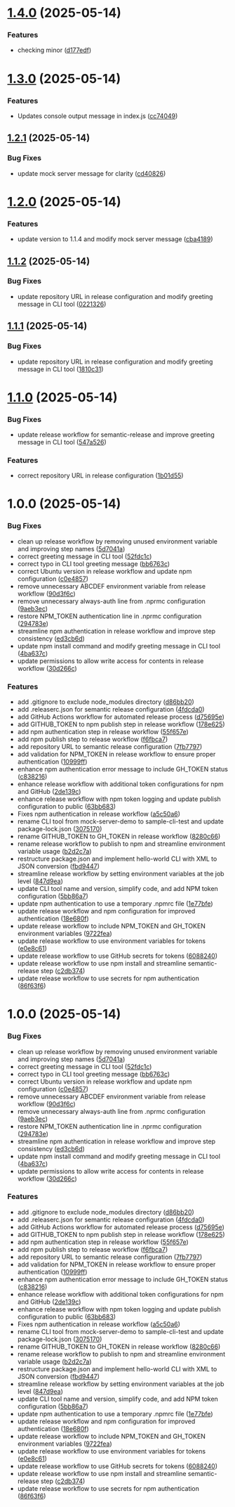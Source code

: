 # [1.4.0](https://github.com-personal/pravnviji/hello-world-npm/compare/v1.3.0...v1.4.0) (2025-05-14)


### Features

* checking minor ([d177edf](https://github.com-personal/pravnviji/hello-world-npm/commit/d177edfcc65dedb1132fc46056d6fda0963cc09a))

# [1.3.0](https://github.com-personal/pravnviji/hello-world-npm/compare/v1.2.1...v1.3.0) (2025-05-14)


### Features

* Updates console output message in index.js ([cc74049](https://github.com-personal/pravnviji/hello-world-npm/commit/cc740490f47b8354a157be004fed30f36b6ad0a3))

## [1.2.1](https://github.com-personal/pravnviji/hello-world-npm/compare/v1.2.0...v1.2.1) (2025-05-14)


### Bug Fixes

* update mock server message for clarity ([cd40826](https://github.com-personal/pravnviji/hello-world-npm/commit/cd408266f9c6ffedda3c9cc2b73628034fd8a863))

# [1.2.0](https://github.com-personal/pravnviji/hello-world-npm/compare/v1.1.2...v1.2.0) (2025-05-14)


### Features

* update version to 1.1.4 and modify mock server message ([cba4189](https://github.com-personal/pravnviji/hello-world-npm/commit/cba4189dbafcaa8f864a82ce2c1205e47d0641b7))

## [1.1.2](https://github.com-personal/pravnviji/hello-world-npm/compare/v1.1.1...v1.1.2) (2025-05-14)


### Bug Fixes

* update repository URL in release configuration and modify greeting message in CLI tool ([0221326](https://github.com-personal/pravnviji/hello-world-npm/commit/02213264610a12358540498f6a5f4288c4fa6a11))

## [1.1.1](https://github.com-personal/pravnviji/hello-world-npm/compare/v1.1.0...v1.1.1) (2025-05-14)


### Bug Fixes

* update repository URL in release configuration and modify greeting message in CLI tool ([1810c31](https://github.com-personal/pravnviji/hello-world-npm/commit/1810c310fb5b9eb9e56de86a10b64fcad70bb401))

# [1.1.0](https://github.com-personal/pravnviji/hello-world-npm/compare/v1.0.0...v1.1.0) (2025-05-14)


### Bug Fixes

* update release workflow for semantic-release and improve greeting message in CLI tool ([547a526](https://github.com-personal/pravnviji/hello-world-npm/commit/547a52650d52e55d999a6a3b673c3af7b8770069))


### Features

* correct repository URL in release configuration ([1b01d55](https://github.com-personal/pravnviji/hello-world-npm/commit/1b01d55f190f6ca8252afb71802ae2c4488291fd))

# 1.0.0 (2025-05-14)


### Bug Fixes

* clean up release workflow by removing unused environment variable and improving step names ([5d7041a](https://github.com-personal/pravnviji/hello-world-npm/commit/5d7041a20bc8b2eb37533533870a434042028ba5))
* correct greeting message in CLI tool ([52fdc1c](https://github.com-personal/pravnviji/hello-world-npm/commit/52fdc1c45398c60e7b7f9de13fb44c91e6331f6f))
* correct typo in CLI tool greeting message ([bb6763c](https://github.com-personal/pravnviji/hello-world-npm/commit/bb6763c8f8683847c1daab83d0af6d49a5fcdadf))
* correct Ubuntu version in release workflow and update npm configuration ([c0e4857](https://github.com-personal/pravnviji/hello-world-npm/commit/c0e4857afd8c89724993cc160e2829932daa1742))
* remove unnecessary ABCDEF environment variable from release workflow ([90d3f6c](https://github.com-personal/pravnviji/hello-world-npm/commit/90d3f6c548fb2bf7cc9000e811d51089385368bd))
* remove unnecessary always-auth line from .nprmc configuration ([9aeb3ec](https://github.com-personal/pravnviji/hello-world-npm/commit/9aeb3ec05130b0a0962b7e72e225c23a573681ed))
* restore NPM_TOKEN authentication line in .nprmc configuration ([294783e](https://github.com-personal/pravnviji/hello-world-npm/commit/294783e43e1d045b8c90fee9d54a00042fada234))
* streamline npm authentication in release workflow and improve step consistency ([ed3cb6d](https://github.com-personal/pravnviji/hello-world-npm/commit/ed3cb6d80d24589eca8c8d2717820654b1f5ad02))
* update npm install command and modify greeting message in CLI tool ([4ba637c](https://github.com-personal/pravnviji/hello-world-npm/commit/4ba637c4696cb8be272bfe7efe70a6329188094d))
* update permissions to allow write access for contents in release workflow ([30d266c](https://github.com-personal/pravnviji/hello-world-npm/commit/30d266c98f7383acf4e919cfbfd422a0ec3cb1b8))


### Features

* add .gitignore to exclude node_modules directory ([d86bb20](https://github.com-personal/pravnviji/hello-world-npm/commit/d86bb2064e75520166c4585bc9e8e22997eafd2a))
* add .releaserc.json for semantic release configuration ([4fdcda0](https://github.com-personal/pravnviji/hello-world-npm/commit/4fdcda0367c7f2f43ef5b09352f7e9ed6c32e522))
* add GitHub Actions workflow for automated release process ([d75695e](https://github.com-personal/pravnviji/hello-world-npm/commit/d75695e2b5d17c9408418b2e469c08256c4deb16))
* add GITHUB_TOKEN to npm publish step in release workflow ([178e625](https://github.com-personal/pravnviji/hello-world-npm/commit/178e62561d35d9e330276bc7a0cec512ee2925a8))
* add npm authentication step in release workflow ([55f657e](https://github.com-personal/pravnviji/hello-world-npm/commit/55f657eabd337886ecf690115f743bf9ea6915e6))
* add npm publish step to release workflow ([f6fbca7](https://github.com-personal/pravnviji/hello-world-npm/commit/f6fbca7c67c05927d30f2b621f7c54380ed2264e))
* add repository URL to semantic release configuration ([7fb7797](https://github.com-personal/pravnviji/hello-world-npm/commit/7fb77975183ab6267ade6266a77f072c98ed9972))
* add validation for NPM_TOKEN in release workflow to ensure proper authentication ([10999ff](https://github.com-personal/pravnviji/hello-world-npm/commit/10999ff05ed4474fdcc4a4188631c18c864bd85e))
* enhance npm authentication error message to include GH_TOKEN status ([c838216](https://github.com-personal/pravnviji/hello-world-npm/commit/c838216a25fe649c49615364f9d8eb458527fb71))
* enhance release workflow with additional token configurations for npm and GitHub ([2de139c](https://github.com-personal/pravnviji/hello-world-npm/commit/2de139c1a850128806b37f5bcf48e80d3c53e524))
* enhance release workflow with npm token logging and update publish configuration to public ([63bb683](https://github.com-personal/pravnviji/hello-world-npm/commit/63bb683a530ee2068b0ca60b84b4a4f4594cf879))
* Fixes npm authentication in release workflow ([a5c50a6](https://github.com-personal/pravnviji/hello-world-npm/commit/a5c50a616a7c728c326be965188937e43b23aa9f))
* rename CLI tool from mock-server-demo to sample-cli-test and update package-lock.json ([3075170](https://github.com-personal/pravnviji/hello-world-npm/commit/3075170f5b4dabecb24eee34fd8b538f0fd8da97))
* rename GITHUB_TOKEN to GH_TOKEN in release workflow ([8280c66](https://github.com-personal/pravnviji/hello-world-npm/commit/8280c6695bf774dbd20ef157a3fcc33f08d9c40c))
* rename release workflow to publish to npm and streamline environment variable usage ([b2d2c7a](https://github.com-personal/pravnviji/hello-world-npm/commit/b2d2c7a119ba5f27240f9d596f49d69e93629017))
* restructure package.json and implement hello-world CLI with XML to JSON conversion ([fbd9447](https://github.com-personal/pravnviji/hello-world-npm/commit/fbd9447922f8b0f257e8f53a3a2b959b7f75d19e))
* streamline release workflow by setting environment variables at the job level ([847d9ea](https://github.com-personal/pravnviji/hello-world-npm/commit/847d9ea89a1c3b0ecc9fe63d599d3cfb19132208))
* update CLI tool name and version, simplify code, and add NPM token configuration ([5bb86a7](https://github.com-personal/pravnviji/hello-world-npm/commit/5bb86a7a09e2f4a34dfb9a76ad1e98fe3b9e4764))
* update npm authentication to use a temporary .npmrc file ([1e77bfe](https://github.com-personal/pravnviji/hello-world-npm/commit/1e77bfea9c7649b98b74af55a2282924c2f8efff))
* update release workflow and npm configuration for improved authentication ([18e680f](https://github.com-personal/pravnviji/hello-world-npm/commit/18e680fb39b529638d33a12f97ab44a29ae5d296))
* update release workflow to include NPM_TOKEN and GH_TOKEN environment variables ([9722fea](https://github.com-personal/pravnviji/hello-world-npm/commit/9722fea24edf815d93a9d77610a01950e7bfb376))
* update release workflow to use environment variables for tokens ([e0e8c61](https://github.com-personal/pravnviji/hello-world-npm/commit/e0e8c6189023ed4a8f69c8a0fd5f1c4295decfb7))
* update release workflow to use GitHub secrets for tokens ([6088240](https://github.com-personal/pravnviji/hello-world-npm/commit/6088240b4d99dc84b4a219f546cd937fb401a085))
* update release workflow to use npm install and streamline semantic-release step ([c2db374](https://github.com-personal/pravnviji/hello-world-npm/commit/c2db374f6fd731526e7da8ccc6c627df3c15f634))
* update release workflow to use secrets for npm authentication ([86f63f6](https://github.com-personal/pravnviji/hello-world-npm/commit/86f63f602ed9c0160dfb981ff01cf7c12096b81e))

# 1.0.0 (2025-05-14)


### Bug Fixes

* clean up release workflow by removing unused environment variable and improving step names ([5d7041a](https://github.com-personal/pravnviji/hello-world-npm/commit/5d7041a20bc8b2eb37533533870a434042028ba5))
* correct greeting message in CLI tool ([52fdc1c](https://github.com-personal/pravnviji/hello-world-npm/commit/52fdc1c45398c60e7b7f9de13fb44c91e6331f6f))
* correct typo in CLI tool greeting message ([bb6763c](https://github.com-personal/pravnviji/hello-world-npm/commit/bb6763c8f8683847c1daab83d0af6d49a5fcdadf))
* correct Ubuntu version in release workflow and update npm configuration ([c0e4857](https://github.com-personal/pravnviji/hello-world-npm/commit/c0e4857afd8c89724993cc160e2829932daa1742))
* remove unnecessary ABCDEF environment variable from release workflow ([90d3f6c](https://github.com-personal/pravnviji/hello-world-npm/commit/90d3f6c548fb2bf7cc9000e811d51089385368bd))
* remove unnecessary always-auth line from .nprmc configuration ([9aeb3ec](https://github.com-personal/pravnviji/hello-world-npm/commit/9aeb3ec05130b0a0962b7e72e225c23a573681ed))
* restore NPM_TOKEN authentication line in .nprmc configuration ([294783e](https://github.com-personal/pravnviji/hello-world-npm/commit/294783e43e1d045b8c90fee9d54a00042fada234))
* streamline npm authentication in release workflow and improve step consistency ([ed3cb6d](https://github.com-personal/pravnviji/hello-world-npm/commit/ed3cb6d80d24589eca8c8d2717820654b1f5ad02))
* update npm install command and modify greeting message in CLI tool ([4ba637c](https://github.com-personal/pravnviji/hello-world-npm/commit/4ba637c4696cb8be272bfe7efe70a6329188094d))
* update permissions to allow write access for contents in release workflow ([30d266c](https://github.com-personal/pravnviji/hello-world-npm/commit/30d266c98f7383acf4e919cfbfd422a0ec3cb1b8))


### Features

* add .gitignore to exclude node_modules directory ([d86bb20](https://github.com-personal/pravnviji/hello-world-npm/commit/d86bb2064e75520166c4585bc9e8e22997eafd2a))
* add .releaserc.json for semantic release configuration ([4fdcda0](https://github.com-personal/pravnviji/hello-world-npm/commit/4fdcda0367c7f2f43ef5b09352f7e9ed6c32e522))
* add GitHub Actions workflow for automated release process ([d75695e](https://github.com-personal/pravnviji/hello-world-npm/commit/d75695e2b5d17c9408418b2e469c08256c4deb16))
* add GITHUB_TOKEN to npm publish step in release workflow ([178e625](https://github.com-personal/pravnviji/hello-world-npm/commit/178e62561d35d9e330276bc7a0cec512ee2925a8))
* add npm authentication step in release workflow ([55f657e](https://github.com-personal/pravnviji/hello-world-npm/commit/55f657eabd337886ecf690115f743bf9ea6915e6))
* add npm publish step to release workflow ([f6fbca7](https://github.com-personal/pravnviji/hello-world-npm/commit/f6fbca7c67c05927d30f2b621f7c54380ed2264e))
* add repository URL to semantic release configuration ([7fb7797](https://github.com-personal/pravnviji/hello-world-npm/commit/7fb77975183ab6267ade6266a77f072c98ed9972))
* add validation for NPM_TOKEN in release workflow to ensure proper authentication ([10999ff](https://github.com-personal/pravnviji/hello-world-npm/commit/10999ff05ed4474fdcc4a4188631c18c864bd85e))
* enhance npm authentication error message to include GH_TOKEN status ([c838216](https://github.com-personal/pravnviji/hello-world-npm/commit/c838216a25fe649c49615364f9d8eb458527fb71))
* enhance release workflow with additional token configurations for npm and GitHub ([2de139c](https://github.com-personal/pravnviji/hello-world-npm/commit/2de139c1a850128806b37f5bcf48e80d3c53e524))
* enhance release workflow with npm token logging and update publish configuration to public ([63bb683](https://github.com-personal/pravnviji/hello-world-npm/commit/63bb683a530ee2068b0ca60b84b4a4f4594cf879))
* Fixes npm authentication in release workflow ([a5c50a6](https://github.com-personal/pravnviji/hello-world-npm/commit/a5c50a616a7c728c326be965188937e43b23aa9f))
* rename CLI tool from mock-server-demo to sample-cli-test and update package-lock.json ([3075170](https://github.com-personal/pravnviji/hello-world-npm/commit/3075170f5b4dabecb24eee34fd8b538f0fd8da97))
* rename GITHUB_TOKEN to GH_TOKEN in release workflow ([8280c66](https://github.com-personal/pravnviji/hello-world-npm/commit/8280c6695bf774dbd20ef157a3fcc33f08d9c40c))
* rename release workflow to publish to npm and streamline environment variable usage ([b2d2c7a](https://github.com-personal/pravnviji/hello-world-npm/commit/b2d2c7a119ba5f27240f9d596f49d69e93629017))
* restructure package.json and implement hello-world CLI with XML to JSON conversion ([fbd9447](https://github.com-personal/pravnviji/hello-world-npm/commit/fbd9447922f8b0f257e8f53a3a2b959b7f75d19e))
* streamline release workflow by setting environment variables at the job level ([847d9ea](https://github.com-personal/pravnviji/hello-world-npm/commit/847d9ea89a1c3b0ecc9fe63d599d3cfb19132208))
* update CLI tool name and version, simplify code, and add NPM token configuration ([5bb86a7](https://github.com-personal/pravnviji/hello-world-npm/commit/5bb86a7a09e2f4a34dfb9a76ad1e98fe3b9e4764))
* update npm authentication to use a temporary .npmrc file ([1e77bfe](https://github.com-personal/pravnviji/hello-world-npm/commit/1e77bfea9c7649b98b74af55a2282924c2f8efff))
* update release workflow and npm configuration for improved authentication ([18e680f](https://github.com-personal/pravnviji/hello-world-npm/commit/18e680fb39b529638d33a12f97ab44a29ae5d296))
* update release workflow to include NPM_TOKEN and GH_TOKEN environment variables ([9722fea](https://github.com-personal/pravnviji/hello-world-npm/commit/9722fea24edf815d93a9d77610a01950e7bfb376))
* update release workflow to use environment variables for tokens ([e0e8c61](https://github.com-personal/pravnviji/hello-world-npm/commit/e0e8c6189023ed4a8f69c8a0fd5f1c4295decfb7))
* update release workflow to use GitHub secrets for tokens ([6088240](https://github.com-personal/pravnviji/hello-world-npm/commit/6088240b4d99dc84b4a219f546cd937fb401a085))
* update release workflow to use npm install and streamline semantic-release step ([c2db374](https://github.com-personal/pravnviji/hello-world-npm/commit/c2db374f6fd731526e7da8ccc6c627df3c15f634))
* update release workflow to use secrets for npm authentication ([86f63f6](https://github.com-personal/pravnviji/hello-world-npm/commit/86f63f602ed9c0160dfb981ff01cf7c12096b81e))
